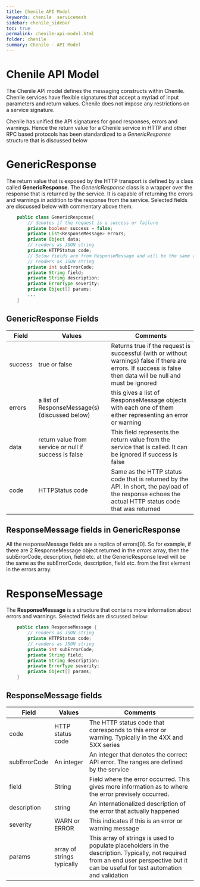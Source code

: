 ```yaml
---
title: Chenile API Model
keywords: chenile  servicemesh
sidebar: chenile_sidebar
toc: true
permalink: chenile-api-model.html
folder: chenile
summary: Chenile - API Model
---
```

# Chenile API Model
The Chenile API model defines the messaging constructs within Chenile. Chenile services have flexible signatures that accept a myriad of input parameters and return values. Chenile does not impose any restrictions on a service signature. 

Chenile has unified the API signatures for good responses, errors and warnings. Hence the return value for a Chenile service in HTTP and other RPC based protocols has been standardized to a *GenericResponse* structure that is discussed below

# GenericResponse
The return value that is exposed by the HTTP transport is defined by a class called **GenericResponse**. The _GenericResponse_ class is a wrapper over the response that is returned by the service. It is capable of returning the errors and warnings in addition to the response from the service. Selected fields are discussed below with commentary above them.

```java
 	public class GenericResponse{
 		// denotes if the request is a success or failure
 		private boolean success = false;
		private List<ResponseMessage> errors;
		private Object data;
		// renders as JSON string
		private HTTPStatus code;
		// Below fields are from ResponseMessage and will be the same as errors[0] above
		// renders as JSON string
		private int subErrorCode;
		private String field;
		private String description;
		private ErrorType severity;
		private Object[] params;
		...
 	}
```

## GenericResponse Fields

| Field  | Values | Comments |
|--------|--------|----------|
| success|true or false | Returns true if the request is successful (with or without warnings) false if there are errors. If success is false then data will be null and must be ignored |
| errors | a list of ResponseMessage(s) (discussed below) | this gives a list of ResponseMessage objects with each one of them either representing an error or warning |
| data| return value from service or null if success is false| This field represents the return value from the service that is called. It can be ignored if success is false |
| code | HTTPStatus code| Same as the HTTP status code that is returned by the API. In short, the payload of the response echoes the actual HTTP status code that was returned|

## ResponseMessage fields in GenericResponse
All the responseMessage fields are a replica of errors[0]. So for example, if there are 2 ResponseMessage object returned in the _errors_ array, then the subErrorCode, description, field etc. at the GenericResponse level will be the same as the subErrorCode, description, field etc. from the first element in the errors array. 

# ResponseMessage 
The **ResponseMessage** is a structure that contains more information about errors and warnings. Selected fields are discussed below:

```java
	public class ResponseMessage {
		// renders as JSON string
		private HTTPStatus code;
		// renders as JSON string
		private int subErrorCode;
		private String field;
		private String description;
		private ErrorType severity;
		private Object[] params;
	}
```

## ResponseMessage fields

| Field  | Values | Comments |
|--------|--------|----------|
| code| HTTP status code| The HTTP status code that corresponds to this error or warning. Typically in the 4XX and 5XX series |
| subErrorCode| An integer | An integer that denotes the correct API error. The ranges are defined by the service |
| field| String | Field where the error occurred. This gives more information as to where the error previsely occurred. |
| description|string|An internationalized description of the error that actually happened |
| severity|WARN or ERROR| This indicates if this is an error or warning message |
| params|array of strings typically|This array of strings is used to populate placeholders in the description. Typically, not required from an end user perspective but it can be useful for test automation and validation |


